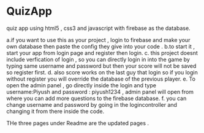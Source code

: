 # QuizApp
quiz app using html5 , css3 and javascript with firebase as the database.

a.if you want to use this as your project , login to firebase and make your own database then paste the config they give into your code .
b.to start it , start your app from login page and register then login.
c. this project doesnt include verfication of login , so you can directly login in into the game by typing same username and password but then your score will not be saved so register first.
d. also score works on the last guy that login so if you login without register you will override the database of the previous player.
e. To open the admin panel , go directly inside the login and type username:Piyush and password : piyush1234 , admin panel will open from where you can add more questions to the firebase database.
f. you can change username and password by going in the logincontroller and changing it from there inside the code.


THe three pages under Readme are the updated pages .
